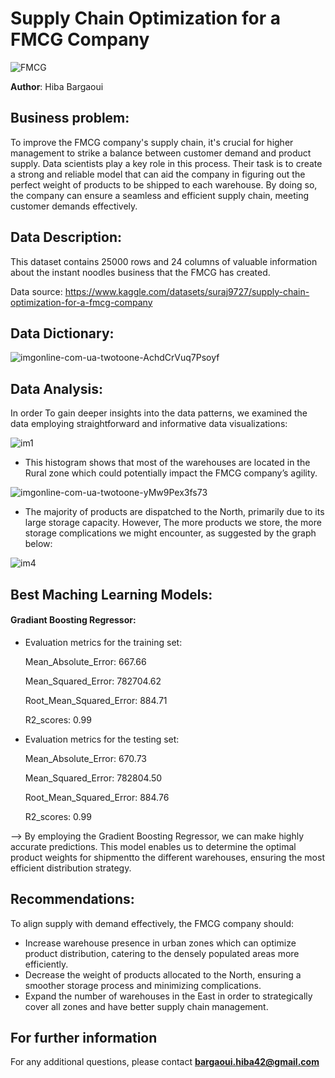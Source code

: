 # Supply Chain Optimization for a FMCG Company
![FMCG](https://github.com/HibaBargaoui/Project-2/assets/135720154/5ffbb442-86b8-422c-874f-0152f4dc77f0)



**Author**: Hiba Bargaoui 

## Business problem: 
To improve the FMCG company's supply chain, it's crucial for higher management to strike a balance between customer demand and product supply. Data scientists play a key role in this process. Their task is to create a strong and reliable model that can aid the company in figuring out the perfect weight of products to be shipped to each warehouse. By doing so, the company can ensure a seamless and efficient supply chain, meeting customer demands effectively.


## Data Description: 
This dataset contains 25000 rows and 24 columns of valuable information about the instant noodles business that the FMCG has created. 

Data source: https://www.kaggle.com/datasets/suraj9727/supply-chain-optimization-for-a-fmcg-company
## Data Dictionary:
![imgonline-com-ua-twotoone-AchdCrVuq7Psoyf](https://github.com/HibaBargaoui/Project-2/assets/135720154/f6177a40-b866-452f-8cd6-2a077007ee96)


## Data Analysis:
In order To gain deeper insights into the data patterns, we examined the data employing straightforward and informative data visualizations:


![im1](https://github.com/HibaBargaoui/Project-2/assets/135720154/3aa9d830-4cd2-4383-a580-a901b7a23ea0)


* This histogram shows that most of the warehouses are located in the Rural zone which could potentially impact the FMCG company’s agility.

![imgonline-com-ua-twotoone-yMw9Pex3fs73](https://github.com/HibaBargaoui/Project-2/assets/135720154/96ff8b9c-af7a-49e9-9a16-dd49c8371cf4)


* The majority of products are dispatched to the North, primarily due to its large storage capacity. However, The more products we store, the more storage complications we might encounter, as suggested by the graph below:

![im4](https://github.com/HibaBargaoui/Project-2/assets/135720154/72354a05-6ce5-45d1-9921-3a18ae707227)

  

## Best Maching Learning Models:
#### Gradiant Boosting Regressor: 
* Evaluation metrics for the training set:
  
  Mean_Absolute_Error: 667.66 
  
  Mean_Squared_Error: 782704.62
  
  Root_Mean_Squared_Error: 884.71
  
  R2_scores: 0.99

* Evaluation metrics for the testing set:
  
  Mean_Absolute_Error: 670.73  
  
  Mean_Squared_Error: 782804.50
  
  Root_Mean_Squared_Error: 884.76 
  
  R2_scores: 0.99
  
--> By employing the Gradient Boosting Regressor, we can make highly accurate predictions. This model enables us to determine the optimal product weights for shipmentto the different warehouses, ensuring the most efficient distribution strategy.

## Recommendations:
To align supply with demand effectively, the FMCG company should:
* Increase warehouse presence in urban zones which can optimize product distribution, catering to the densely populated areas more efficiently.
* Decrease the weight of products allocated to the North, ensuring a smoother storage process and minimizing complications.
* Expand the number of warehouses in the East in order to strategically cover all zones and have better supply chain management.

## For further information


For any additional questions, please contact **bargaoui.hiba42@gmail.com**
